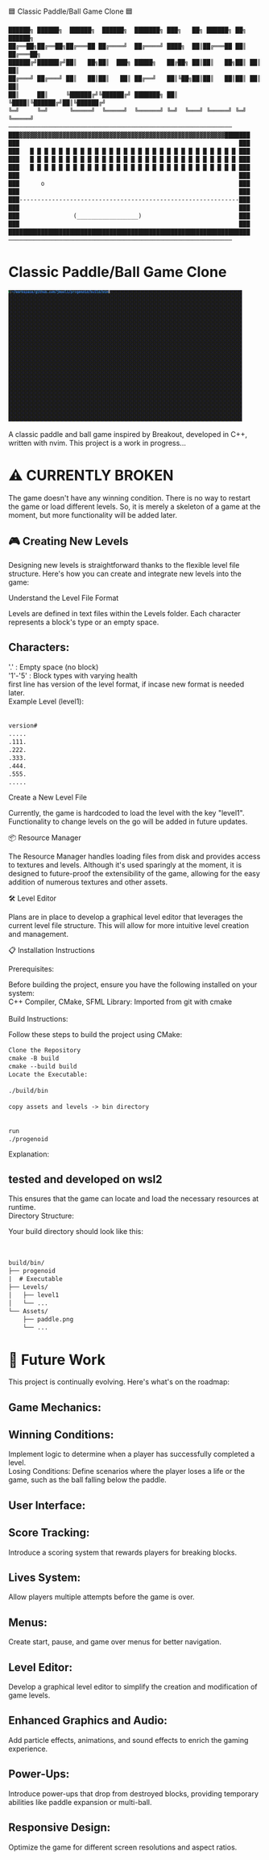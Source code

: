 
🟦 Classic Paddle/Ball Game Clone 🟦
```
██████╗ ██████╗  ██████╗  ██████╗  ███████╗ ███╗   ██╗ ██████╗ ██╗ ██████╗
██╔══██╗██╔══██╗██╔═══██ ██╔════╝  ██╔════╝ ████╗  ██║██╔═══██ ██║ ██╔═══██╗
██████╔╝██████╔╝██║   ██╗██║  ███╗ █████╗   ██╔██╗ ██║██║   ██╗██║ ██║   ██║
██╔═══╝ ██╔═══╝ ██║   ██║██║   ██║ ██╔══╝   ██║╚██╗██║██║   ██║██║ ██║   ██║
██║     ██║     ╚██████╔╝╚██████╔╝ ███████╗ ██║ ╚████║╚██████╔╝██║╚██████╔╝
╚═╝     ╚═╝      ╚═════╝  ╚═════╝  ╚══════╝ ╚═╝  ╚═══╝ ╚═════╝ ╚═╝ ╚═════╝
──────────────────────────────────────────────────────────────
███▓▓▓▓▓▓▓▓▓▓▓▓▓▓▓▓▓▓▓▓▓▓▓▓▓▓▓▓▓▓▓▓▓▓▓▓▓▓▓▓▓▓▓▓▓▓▓▓▓▓▓▓▓▓▓▓▓███████
███                                                             ███
███   █ █ █ █ █ █ █ █ █ █ █ █ █ █ █ █ █ █ █ █ █ █ █ █ █ █ █ █ █ ███
███   █ █ █ █ █ █ █ █ █ █ █ █ █ █ █ █ █ █ █ █ █ █ █ █ █ █ █ █ █ ███
███   █ █ █ █ █ █ █ █ █ █ █ █ █ █ █ █ █ █ █ █ █ █ █ █ █ █ █ █ █ ███
███                                                             ███
███      o                                                      ███
███                                                             ███
███-------------------------------------------------------------███
███                                                             ███
███               (_________________)                           ███
███                                                             ███
███████████████████████████████████████████████████████████████████
──────────────────────────────────────────────────────────────
```
# Classic Paddle/Ball Game Clone<br/>

![](https://github.com/jmooli/progenoid/blob/master/progenoid.gif)

A classic paddle and ball game inspired by Breakout, developed in C++, written with nvim. This project is a work in progress...
<br/>

# ⚠️ CURRENTLY BROKEN

The game doesn't have any winning condition.
There is no way to restart the game or load different levels.
So, it is merely a skeleton of a game at the moment, but more functionality will be added later.


## 🎮 Creating New Levels<br/>

Designing new levels is straightforward thanks to the flexible level file structure. Here's how you can create and integrate new levels into the game:<br/>


Understand the Level File Format<br/>

Levels are defined in text files within the Levels folder. Each character represents a block's type or an empty space.<br/>


## Characters:


'.' : Empty space (no block)<br/>
'1'-'5' : Block types with varying health<br/>
first line has version of the level format, if incase new format is needed later.<br/>
Example Level (level1):<br/>
<br/>

```
version#
.....
.111.
.222.
.333.
.444.
.555.
.....
```
Create a New Level File<br/>

Currently, the game is hardcoded to load the level with the key "level1". Functionality to change levels on the go will be added in future updates.<br/>


📦 Resource Manager<br/>

The Resource Manager handles loading files from disk and provides access to textures and levels. Although it's used sparingly at the moment, it is designed to future-proof the extensibility of the game, allowing for the easy addition of numerous textures and other assets.
<br/>

🛠️ Level Editor<br/>

Plans are in place to develop a graphical level editor that leverages the current level file structure. This will allow for more intuitive level creation and management.



📋 Installation Instructions<br/>

Prerequisites:

Before building the project, ensure you have the following installed on your system:<br/>
C++ Compiler, CMake, SFML Library: Imported from git with cmake <br/>
<br/>
Build Instructions:<br/>

Follow these steps to build the project using CMake:<br/>
```
Clone the Repository
cmake -B build
cmake --build build
Locate the Executable:

./build/bin

copy assets and levels -> bin directory


run
./progenoid

```
Explanation:<br/>

## tested and developed on wsl2

This ensures that the game can locate and load the necessary resources at runtime.<br/>
Directory Structure:<br/>

Your build directory should look like this:

<br/>

```
build/bin/
├── progenoid
|  # Executable
├── Levels/
│   ├── level1
│   └── ...
└── Assets/
    ├── paddle.png
    └── ...
```

# 🚀 Future Work<br/>

This project is continually evolving. Here's what's on the roadmap:<br/>

## Game Mechanics:<br/>

## Winning Conditions: 
Implement logic to determine when a player has successfully completed a level.<br/>
Losing Conditions: Define scenarios where the player loses a life or the game, such as the ball falling below the paddle.<br/>

## User Interface:<br/>
## Score Tracking:
Introduce a scoring system that rewards players for breaking blocks.<br/>

## Lives System: 
Allow players multiple attempts before the game is over.<br/>

## Menus: 
Create start, pause, and game over menus for better navigation.<br/>

## Level Editor:<br/>
Develop a graphical level editor to simplify the creation and modification of game levels.<br/>

## Enhanced Graphics and Audio:
Add particle effects, animations, and sound effects to enrich the gaming experience.<br/>

## Power-Ups:
Introduce power-ups that drop from destroyed blocks, providing temporary abilities like paddle expansion or multi-ball.<br/>

## Responsive Design:<br/>
Optimize the game for different screen resolutions and aspect ratios.<br/>
